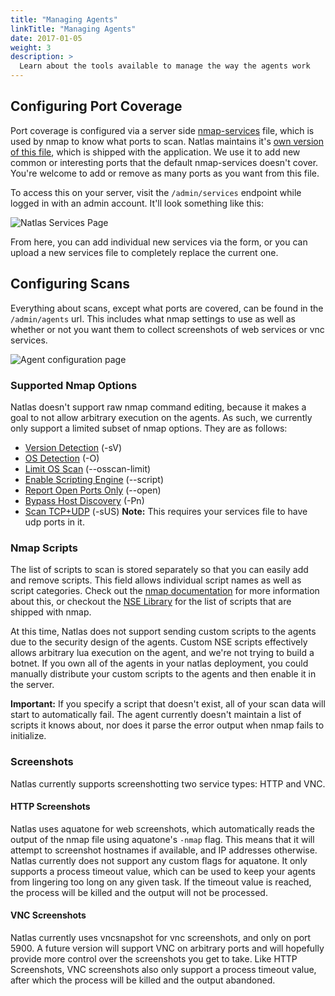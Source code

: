 ```yaml
---
title: "Managing Agents"
linkTitle: "Managing Agents"
date: 2017-01-05
weight: 3
description: >
  Learn about the tools available to manage the way the agents work
---
```


## Configuring Port Coverage

Port coverage is configured via a server side [nmap-services](https://nmap.org/book/nmap-services.html) file, which is used by nmap to know what ports to scan. Natlas maintains it's [own version of this file](https://github.com/natlas/natlas/blob/main/natlas-server/defaults/natlas-services), which is shipped with the application. We use it to add new common or interesting ports that the default nmap-services doesn't cover. You're welcome to add or remove as many ports as you want from this file.

To access this on your server, visit the `/admin/services` endpoint while logged in with an admin account. It'll look something like this:

![Natlas Services Page](https://i.imgur.com/I3UdVfJ.png)

From here, you can add individual new services via the form, or you can upload a new services file to completely replace the current one.

## Configuring Scans

Everything about scans, except what ports are covered, can be found in the `/admin/agents` url. This includes what nmap settings to use as well as whether or not you want them to collect screenshots of web services or vnc services.

![Agent configuration page](https://i.imgur.com/9G7UeZp.png)

### Supported Nmap Options

Natlas doesn't support raw nmap command editing, because it makes a goal to not allow arbitrary execution on the agents. As such, we currently only support a limited subset of nmap options. They are as follows:

* [Version Detection](https://nmap.org/book/man-version-detection.html) (-sV)
* [OS Detection](https://nmap.org/book/man-os-detection.html) (-O)
* [Limit OS Scan](https://nmap.org/book/man-os-detection.html) (--osscan-limit)
* [Enable Scripting Engine](https://nmap.org/book/nse-usage.html) (--script)
* [Report Open Ports Only](https://nmap.org/book/man-output.html) (--open)
* [Bypass Host Discovery](https://nmap.org/book/man-host-discovery.html) (-Pn)
* [Scan TCP+UDP](https://nmap.org/book/scan-methods-udp-scan.html) (-sUS) **Note:** This requires your services file to have udp ports in it.

### Nmap Scripts

The list of scripts to scan is stored separately so that you can easily add and remove scripts. This field allows individual script names as well as script categories. Check out the [nmap documentation](https://nmap.org/book/man-nse.html) for more information about this, or checkout the [NSE Library](https://nmap.org/nsedoc/lib/nmap.html) for the list of scripts that are shipped with nmap.

At this time, Natlas does not support sending custom scripts to the agents due to the security design of the agents. Custom NSE scripts effectively allows arbitrary lua execution on the agent, and we're not trying to build a botnet. If you own all of the agents in your natlas deployment, you could manually distribute your custom scripts to the agents and then enable it in the server.

**Important:** If you specify a script that doesn't exist, all of your scan data will start to automatically fail. The agent currently doesn't maintain a list of scripts it knows about, nor does it parse the error output when nmap fails to initialize.

### Screenshots

Natlas currently supports screenshotting two service types: HTTP and VNC.

#### HTTP Screenshots

Natlas uses aquatone for web screenshots, which automatically reads the output of the nmap file using aquatone's `-nmap` flag. This means that it will attempt to screenshot hostnames if available, and IP addresses otherwise. Natlas currently does not support any custom flags for aquatone. It only supports a process timeout value, which can be used to keep your agents from lingering too long on any given task. If the timeout value is reached, the process will be killed and the output will not be processed.

#### VNC Screenshots

Natlas currently uses vncsnapshot for vnc screenshots, and only on port 5900. A future version will support VNC on arbitrary ports and will hopefully provide more control over the screenshots you get to take. Like HTTP Screenshots, VNC screenshots also only support a process timeout value, after which the process will be killed and the output abandoned.
